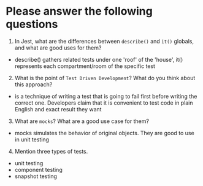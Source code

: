 # Please answer the following questions

1.  In Jest, what are the differences between `describe()` and `it()` globals, and what are good uses for them?
 - describe() gathers related tests under one 'roof' of the 'house', it() represents each compartment/room of the specific test
2.  What is the point of `Test Driven Development`? What do you think about this approach?
- is a technique of writing a test that is going to fail first before writing the correct one. Developers claim that it is convenient to test code in plain English and exact result they want
3.  What are `mocks`? What are a good use case for them?
- mocks simulates the behavior of original objects. They are good to use in unit testing
4.  Mention three types of tests.
- unit testing
- component testing
- snapshot testing
